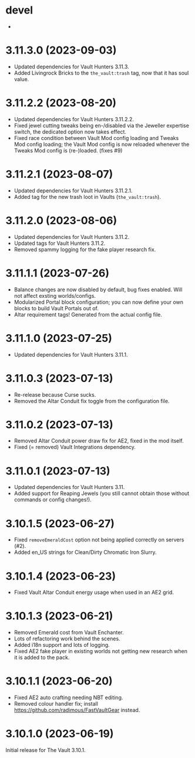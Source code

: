 # devel

* 

# 3.11.3.0 (2023-09-03)

* Updated dependencies for Vault Hunters 3.11.3.
* Added Livingrock Bricks to the `the_vault:trash` tag, now that it has soul value.

# 3.11.2.2 (2023-08-20)

* Updated dependencies for Vault Hunters 3.11.2.2.
* Fixed jewel cutting tweaks being en-/disabled via the Jeweller expertise switch, the dedicated option now takes effect.
* Fixed race condition between Vault Mod config loading and Tweaks Mod config loading; the Vault Mod config is now reloaded whenever the Tweaks Mod config is (re-)loaded. (fixes #9)

# 3.11.2.1 (2023-08-07)

* Updated dependencies for Vault Hunters 3.11.2.1.
* Added tag for the new trash loot in Vaults (`the_vault:trash`).

# 3.11.2.0 (2023-08-06)

* Updated dependencies for Vault Hunters 3.11.2.
* Updated tags for Vault Hunters 3.11.2.
* Removed spammy logging for the fake player research fix.

# 3.11.1.1 (2023-07-26)

* Balance changes are now disabled by default, bug fixes enabled. Will not affect exsting worlds/configs.
* Modularized Portal block configuration; you can now define your own blocks to build Vault Portals out of.
* Altar requirement tags! Generated from the actual config file.

# 3.11.1.0 (2023-07-25)

* Updated dependencies for Vault Hunters 3.11.1.

# 3.11.0.3 (2023-07-13)

* Re-release because Curse sucks.
* Removed the Altar Conduit fix toggle from the configuration file.

# 3.11.0.2 (2023-07-13)

* Removed Altar Conduit power draw fix for AE2, fixed in the mod itself.
* Fixed (= removed) Vault Integrations dependency.

# 3.11.0.1 (2023-07-13)

* Updated dependencies for Vault Hunters 3.11.
* Added support for Reaping Jewels (you still cannot obtain those without commands or config changes!).

# 3.10.1.5 (2023-06-27)

* Fixed `removeEmeraldCost` option not being applied correctly on servers (#2).
* Added en_US strings for Clean/Dirty Chromatic Iron Slurry.

# 3.10.1.4 (2023-06-23)

* Fixed Vault Altar Conduit energy usage when used in an AE2 grid.

# 3.10.1.3 (2023-06-21)

* Removed Emerald cost from Vault Enchanter.
* Lots of refactoring work behind the scenes.
* Added i18n support and lots of logging.
* Fixed AE2 fake player in existing worlds not getting new research when it is added to the pack.

# 3.10.1.1 (2023-06-20)

* Fixed AE2 auto crafting needing NBT editing.
* Removed colour handler fix; install <https://github.com/radimous/FastVaultGear> instead.

# 3.10.1.0 (2023-06-19)

Initial release for The Vault 3.10.1.
